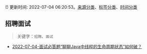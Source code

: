 :alarm_clock: 更新时间: 2022-07-04 06:20:53。[来源分类](../README.md)、[标签分类](../TAGS.md)、[时间分类](../TIMELINE.md)

## 招聘面试


> 关键字：`招聘`、`面试`



- [2022-07-04-面试必答题“聊聊Java中线程的生命周期状态”如何破？](https://toutiao.io/k/5hfr1qo) 